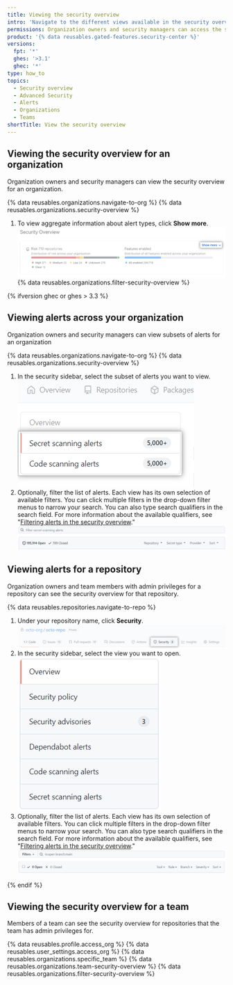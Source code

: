 ```yaml
---
title: Viewing the security overview
intro: 'Navigate to the different views available in the security overview'
permissions: Organization owners and security managers can access the security overview for organizations. Members of a team can see the security overview for repositories that the team has admin privileges for.
product: '{% data reusables.gated-features.security-center %}'
versions:
  fpt: '*'
  ghes: '>3.1'
  ghec: '*'
type: how_to
topics:
  - Security overview
  - Advanced Security
  - Alerts
  - Organizations
  - Teams
shortTitle: View the security overview
---
```


## Viewing the security overview for an organization

Organization owners and security managers can view the security overview for an organization.

{% data reusables.organizations.navigate-to-org %}
{% data reusables.organizations.security-overview %}
1. To view aggregate information about alert types, click **Show more**.
  ![Show more button](/assets/images/help/organizations/security-overview-show-more-button.png)
{% data reusables.organizations.filter-security-overview %}

{% ifversion ghec or ghes > 3.3 %}

## Viewing alerts across your organization

Organization owners and security managers can view subsets of alerts for an organization

{% data reusables.organizations.navigate-to-org %}
{% data reusables.organizations.security-overview %}
1. In the security sidebar, select the subset of alerts you want to view.
![View alert subset](/assets/images/help/organizations/view-alert-subset.png)
2. Optionally, filter the list of alerts. Each view has its own selection of available filters. You can click multiple filters in the drop-down filter menus to narrow your search. You can also type search qualifiers in the search field. For more information about the available qualifiers, see "[Filtering alerts in the security overview](/code-security/security-overview/filtering-alerts-in-the-security-overview)."
  ![The drop-down filter menus and Search repositories field in the secret scanning view](/assets/images/help/organizations/secret-scanning-filter-alerts.png)

## Viewing alerts for a repository

Organization owners and team members with admin privileges for a repository can see the security overview for that repository.

{% data reusables.repositories.navigate-to-repo %}
1. Under your repository name, click **Security**.
  ![Repository security tab](/assets/images/help/repository/security-tab.png)
2. In the security sidebar, select the view you want to open.
  ![Repository view alert subset](/assets/images/help/repository/repo-security-side-panel.png)
3. Optionally, filter the list of alerts. Each view has its own selection of available filters. You can click multiple filters in the drop-down filter menus to narrow your search. You can also type search qualifiers in the search field. For more information about the available qualifiers, see "[Filtering alerts in the security overview](/code-security/security-overview/filtering-alerts-in-the-security-overview)."
  ![Drop down filter menus in the repository secret scanning alerts view](/assets/images/help/repository/repo-code-scanning-filter-and-search.png)

{% endif %}



## Viewing the security overview for a team

Members of a team can see the security overview for repositories that the team has admin privileges for.

{% data reusables.profile.access_org %}
{% data reusables.user_settings.access_org %}
{% data reusables.organizations.specific_team %}
{% data reusables.organizations.team-security-overview %}
{% data reusables.organizations.filter-security-overview %}

